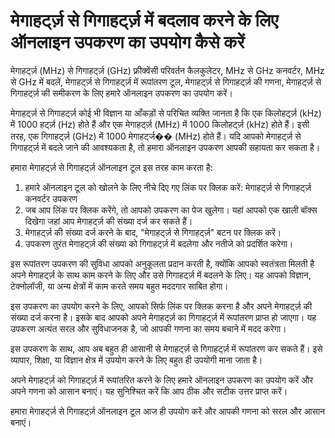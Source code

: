 मेगाहर्ट्ज़ से गिगाहर्ट्ज़ में बदलाव करने के लिए ऑनलाइन उपकरण का उपयोग कैसे करें
================================================================================

मेगाहर्ट्ज़ (MHz) से गिगाहर्ट्ज़ (GHz) फ़्रीक्वेंसी परिवर्तन कैलकुलेटर, MHz से GHz कनवर्टर, MHz से GHz में बदलें, मेगाहर्ट्ज़ से गिगाहर्ट्ज़ में रूपांतरण टूल, मेगाहर्ट्ज़ से गिगाहर्ट्ज़ की गणना, मेगाहर्ट्ज़ से गिगाहर्ट्ज़ की समीकरण के लिए हमारे ऑनलाइन उपकरण का उपयोग करें।

मेगाहर्ट्ज़ से गिगाहर्ट्ज़ कोई भी विज्ञान या आँकड़ों से परिचित व्यक्ति जानता है कि एक किलोहर्ट्ज़ (kHz) में 1000 हर्ट्ज़ (Hz) होते हैं और एक मेगाहर्ट्ज़ (MHz) में 1000 किलोहर्ट्ज़ (kHz) होते हैं। इसी तरह, एक गिगाहर्ट्ज़ (GHz) में 1000 मेगाहर्ट्ज�� (MHz) होते हैं। यदि आपको मेगाहर्ट्ज़ से गिगाहर्ट्ज़ में बदले जाने की आवश्यकता है, तो हमारा ऑनलाइन उपकरण आपकी सहायता कर सकता है।

हमारा मेगाहर्ट्ज़ से गिगाहर्ट्ज़ ऑनलाइन टूल इस तरह काम करता है:

1. हमारे ऑनलाइन टूल को खोलने के लिए नीचे दिए गए लिंक पर क्लिक करें: मेगाहर्ट्ज़ से गिगाहर्ट्ज़ कनवर्टर उपकरण
2. जब आप लिंक पर क्लिक करेंगे, तो आपको उपकरण का पेज खुलेगा। यहां आपको एक खाली बॉक्स दिखेगा जहां आप मेगाहर्ट्ज़ की संख्या दर्ज कर सकते हैं।
3. मेगाहर्ट्ज़ की संख्या दर्ज करने के बाद, "मेगाहर्ट्ज़ से गिगाहर्ट्ज़" बटन पर क्लिक करें।
4. उपकरण तुरंत मेगाहर्ट्ज़ की संख्या को गिगाहर्ट्ज़ में बदलेगा और नतीजे को प्रदर्शित करेगा।

इस रूपांतरण उपकरण की सुविधा आपको अनुकूलता प्रदान करती है, क्योंकि आपको स्वतंत्रता मिलती है अपने मेगाहर्ट्ज़ के साथ काम करने के लिए और उसे गिगाहर्ट्ज़ में बदलने के लिए। यह आपको विज्ञान, टेक्नोलॉजी, या अन्य क्षेत्रों में काम करते समय बहुत मददगार साबित होगा।

इस उपकरण का उपयोग करने के लिए, आपको सिर्फ लिंक पर क्लिक करना है और अपने मेगाहर्ट्ज़ की संख्या दर्ज करना है। इसके बाद आपको अपने मेगाहर्ट्ज़ का गिगाहर्ट्ज़ में रूपांतरण प्राप्त हो जाएगा। यह उपकरण अत्यंत सरल और सुविधाजनक है, जो आपकी गणना का समय बचाने में मदद करेगा।

इस उपकरण के साथ, आप अब बहुत ही आसानी से मेगाहर्ट्ज़ से गिगाहर्ट्ज़ में रूपांतरण कर सकते हैं। इसे व्यापार, शिक्षा, या विज्ञान क्षेत्र में उपयोग करने के लिए बहुत ही उपयोगी माना जाता है।

अपने मेगाहर्ट्ज़ को गिगाहर्ट्ज़ में रूपांतरित करने के लिए हमारे ऑनलाइन उपकरण का उपयोग करें और अपने गणना को आसान बनाएं। यह सुनिश्चित करें कि आप ठीक और सटीक उत्तर प्राप्त करें।

हमारा मेगाहर्ट्ज़ से गिगाहर्ट्ज़ ऑनलाइन टूल आज ही उपयोग करें और आपकी गणना को सरल और आसान बनाएं।